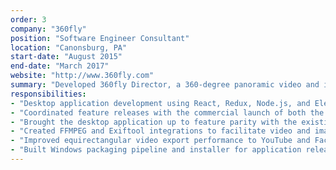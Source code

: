 ```yaml
---
order: 3
company: "360fly"
position: "Software Engineer Consultant"
location: "Canonsburg, PA"
start-date: "August 2015"
end-date: "March 2017"
website: "http://www.360fly.com"
summary: "Developed 360fly Director, a 360-degree panoramic video and image editor for desktop platforms. Core member of the desktop team, continued work remotely as sole developer"
responsibilities:
- "Desktop application development using React, Redux, Node.js, and Electron"
- "Coordinated feature releases with the commercial launch of both the HD and 4K cameras"
- "Brought the desktop application up to feature parity with the existing mobile platforms"
- "Created FFMPEG and Exiftool integrations to facilitate video and image editing capabilities"
- "Improved equirectangular video export performance to YouTube and Facebook platforms"
- "Built Windows packaging pipeline and installer for application releases with the WiX Toolset"
---
```

